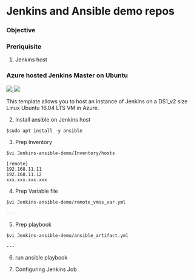 # Jenkins and Ansible demo repos

### Objective


### Preriquisite
1. Jenkins host

### Azure hosted Jenkins Master on Ubuntu 

<a href="https://portal.azure.com/#create/Microsoft.Template/uri/https%3A%2F%2Fraw.githubusercontent.com%2FAzure%2Fazure-quickstart-templates%2Fmaster%2F101-jenkins%2Fazuredeploy.json" target="_blank">
    <img src="http://azuredeploy.net/deploybutton.png"/>
</a>
<a href="http://armviz.io/#/?load=https%3A%2F%2Fraw.githubusercontent.com%2FAzure%2Fazure-quickstart-templates%2Fmaster%2F101-jenkins%2Fazuredeploy.json" target="_blank">
    <img src="http://armviz.io/visualizebutton.png"/>
</a>

This template allows you to host an instance of Jenkins on a DS1_v2 size Linux Ubuntu 16.04 LTS VM in Azure.

2. Install ansible on Jenkins host
```
$sudo apt install -y ansible
```

3. Prep Inventory
```
$vi Jenkins-ansible-demo/Inventory/hosts
```

```
[remote]
192.168.11.11
192.168.11.12
xxx.xxx.xxx.xxx
```

4. Prep Variable file
```
$vi Jenkins-ansible-demo/remote_vmss_var.yml
```

```remote_vmss_var.yml
---

```

5. Prep playbook
```
$vi Jenkins-ansible-demo/ansible_artifact.yml
```

```
---

```

6. run ansible playbook

7. Configuring Jenkins Job
